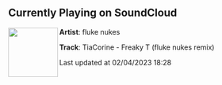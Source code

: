 ## Currently Playing on SoundCloud

[<img align="left" width="100" src="https://i1.sndcdn.com/artworks-WBVmZV1fyoUUVk5x-V4ycKQ-t500x500.jpg">](https://soundcloud.com/flukenukes/tiacorine-freaky-t-fluke-nukes-remix)

**Artist**: fluke nukes 

**Track**: TiaCorine - Freaky T (fluke nukes remix)

Last updated at 02/04/2023 18:28
